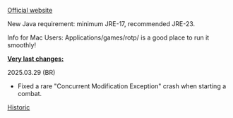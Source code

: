[Official website](https://www.remnantsoftheprecursors.org) <br/>

New Java requirement: minimum JRE-17, recommended JRE-23.

Info for Mac Users: Applications/games/rotp/ is a good place to run it smoothly!


<b><ins>Very last changes:</ins></b>

2025.03.29 (BR)
  - Fixed a rare "Concurrent Modification Exception" crash when starting a combat.

[Historic](https://github.com/BrokenRegistry/Rotp-Fusion/blob/main/DetailedChanges)
